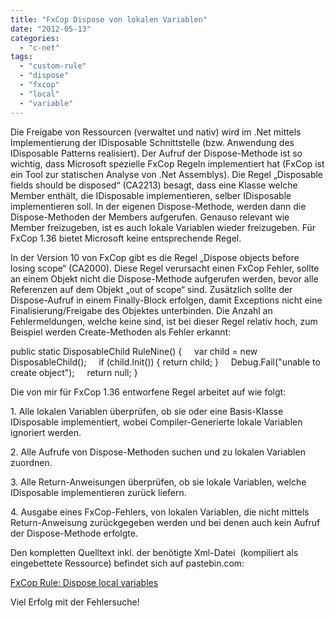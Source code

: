 ```yaml
---
title: "FxCop Dispose von lokalen Variablen"
date: "2012-05-13"
categories: 
  - "c-net"
tags: 
  - "custom-rule"
  - "dispose"
  - "fxcop"
  - "local"
  - "variable"
---
```


Die Freigabe von Ressourcen (verwaltet und nativ) wird im .Net mittels Implementierung der IDisposable Schnittstelle (bzw. Anwendung des IDisposable Patterns realisiert). Der Aufruf der Dispose-Methode ist so wichtig, dass Microsoft spezielle FxCop Regeln implementiert hat (FxCop ist ein Tool zur statischen Analyse von .Net Assemblys). Die Regel „Disposable fields should be disposed“ (CA2213) besagt, dass eine Klasse welche Member enthält, die IDisposable implementieren, selber IDisposable implementieren soll. In der eigenen Dispose-Methode, werden dann die Dispose-Methoden der Members aufgerufen. Genauso relevant wie Member freizugeben, ist es auch lokale Variablen wieder freizugeben. Für FxCop 1.36 bietet Microsoft keine entsprechende Regel.

In der Version 10 von FxCop gibt es die Regel „Dispose objects before losing scope“ (CA2000). Diese Regel verursacht einen FxCop Fehler, sollte an einem Objekt nicht die Dispose-Methode aufgerufen werden, bevor alle Referenzen auf dem Objekt „out of scope“ sind. Zusätzlich sollte der Dispose-Aufruf in einem Finally-Block erfolgen, damit Exceptions nicht eine Finalisierung/Freigabe des Objektes unterbinden. Die Anzahl an Fehlermeldungen, welche keine sind, ist bei dieser Regel relativ hoch, zum Beispiel werden Create-Methoden als Fehler erkannt:

public static DisposableChild RuleNine()
{    
      var child = new DisposableChild();    
      if (child.Init()) { return child; }    
      Debug.Fail("unable to create object");    
      return null;
}

Die von mir für FxCop 1.36 entworfene Regel arbeitet auf wie folgt:

1\. Alle lokalen Variablen überprüfen, ob sie oder eine Basis-Klasse IDisposable implementiert, wobei Compiler-Generierte lokale Variablen ignoriert werden.

2\. Alle Aufrufe von Dispose-Methoden suchen und zu lokalen Variablen zuordnen.

3\. Alle Return-Anweisungen überprüfen, ob sie lokale Variablen, welche IDisposable implementieren zurück liefern.

4\. Ausgabe eines FxCop-Fehlers, von lokalen Variablen, die nicht mittels Return-Anweisung zurückgegeben werden und bei denen auch kein Aufruf der Dispose-Methode erfolgte.

Den kompletten Quelltext inkl. der benötigte Xml-Datei  (kompiliert als eingebettete Ressource) befindet sich auf pastebin.com:

[FxCop Rule: Dispose local variables](http://pastebin.com/QMpZ3pt9)

Viel Erfolg mit der Fehlersuche!
